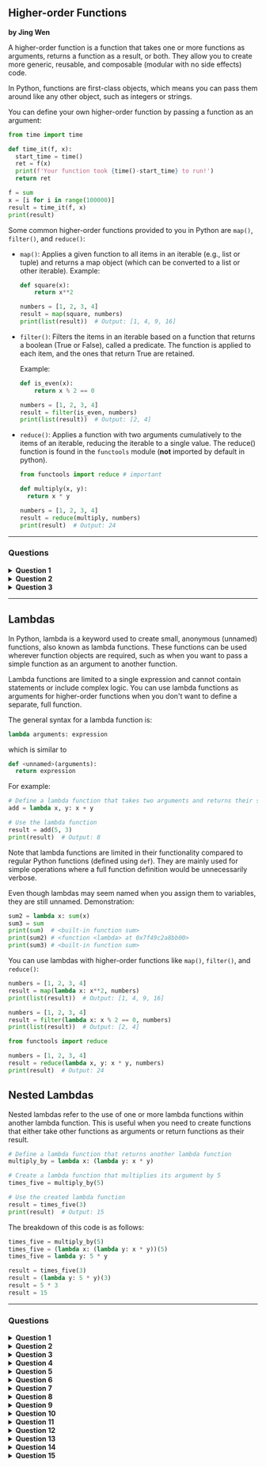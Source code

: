 ## Higher-order Functions
**by Jing Wen**

A higher-order function is a function that takes one or more functions as arguments, returns a function as a result, or both. They allow you to create more generic, reusable, and composable (modular with no side effects) code. 

In Python, functions are first-class objects, which means you can pass them around like any other object, such as integers or strings.

You can define your own higher-order function by passing a function as an argument:
  ```python
from time import time

def time_it(f, x):
    start_time = time()
    ret = f(x)
    print(f'Your function took {time()-start_time} to run!')
    return ret

f = sum
x = [i for i in range(100000)]
result = time_it(f, x)
print(result)
```

Some common higher-order functions provided to you in Python are `map()`, `filter()`, and `reduce()`:

- `map()`: Applies a given function to all items in an iterable (e.g., list or tuple) and returns a map object (which can be converted to a list or other iterable).
  Example:
  
  ```python
  def square(x):
      return x**2

  numbers = [1, 2, 3, 4]
  result = map(square, numbers)
  print(list(result))  # Output: [1, 4, 9, 16]
  ```
  
- `filter()`: Filters the items in an iterable based on a function that returns a boolean (True or False), called a predicate. The function is applied to each item, and the ones that return True are retained.

  Example:
  ```python
  def is_even(x):
      return x % 2 == 0

  numbers = [1, 2, 3, 4]
  result = filter(is_even, numbers)
  print(list(result))  # Output: [2, 4]
  ```
  
- `reduce()`: Applies a function with two arguments cumulatively to the items of an iterable, reducing the iterable to a single value. The reduce() function is found in the `functools` module (**not** imported by default in python).
    ```python
  from functools import reduce # important

  def multiply(x, y):
      return x * y

  numbers = [1, 2, 3, 4]
  result = reduce(multiply, numbers)
  print(result)  # Output: 24
  ```
  
---

### Questions

<details>
  <summary> <b>Question 1</b> </summary>
  
  Fix my code!
  
  ```python
def sum_until(n):
    """Returns a function that sums the first n elements of a given list.

    Arguments:
        n (int): The number of elements to include in the sum.

    Returns:
        function: A function that takes a list as input and returns the sum
                  of the first n elements in the list.
    """
    def sum_all(m)
        return ...
    return ...
  ```
  
   <details>
    <summary>Question 1 Answer</summary>
     
   ```python
def sum_until(n):
    def sum_all(m)
        return sum(m[:n])
    return sum_all
  ```
     
  </details>

</details>

<details>
  <summary> <b>Question 2</b> </summary>
  
  ```python
def a(b, y):
    return y==0 or not b(a, y-1)
  
def x(y, a):
    return a==0 or not y(x, a-1)
  ```
which expressions are `True`:
- [ ] a(x, 2)
- [ ] x(a, 2)
- [ ] a(x, 3)
- [ ] x(a, 3)
  
   <details>
    <summary>Question 2 Answer</summary>
     
  - [x] a(x, 2)
  - [x] x(a, 2)
  - [ ] a(x, 3)
  - [ ] x(a, 3)
     
  </details>

</details>

<details>
  <summary> <b>Question 3</b> </summary>
  
  Given:
  ```python
  def f1(x):
    return [x]
  
  def f2(f, y):
    return f(3) * y
  
  def f3(x, y):
    z = f1(y) + f2(f1, x)
    if not f1(len(z)//10):
      z = f2(list, f1(z))
      return z
    return f2(str, sum(z))
  ```
  which expressions are `True`:
- [ ] f2(tuple, 4) == (3, 3, 3, 3, 3)
- [ ] f2(max, 1) == 3
- [ ] f3(2, 3) == '333333333'
- [ ] f3(2, 3) == [3, 3, 3, 3, 3, 3, 3, 3, 3]
- [ ] f1(f2(int, f1(f2(f1, 1)))) == [[[3], [3], [3]]]
  
  <details>
    <summary>Question 3 Answer</summary>
    
  - [ ] f2(tuple, 4) == (3, 3, 3, 3, 3) 
    ```diff
    - error because tuple(3)
    ```
  - [ ] f2(max, 1) == 3
    ```diff
    - error because max(3)
    ```
  - [x] f3(2, 3) == '333333333'
    ```diff
    ! Note that len(f1(z//10)) always = 1 as f1 returns list of length 1, so if branch is never taken
    + f3(2, 3)
    + = f2(str, sum(z))
    + = f2(str, sum(f1(y) + f2(f1, x)))
    + = f2(str, sum(f1(3) + f2(f1, 2)))
    + = f2(str, sum([3] + f2(f1, 2)))
    + = f2(str, sum([3] + f1(3) * 2))
    + = f2(str, sum([3] + [3] * 2))
    + = f2(str, sum([3, 3, 3]))
    + = f2(str, 9)
    + = str(3) * 9
    + = 333333333
    ```
  - [ ] f3(2, 3) == [3, 3, 3, 3, 3, 3, 3, 3, 3]
    ```diff
    - the return statement is the str one
    ```
  - [x] f1(f2(int, f1(f2(f1, 1)))) == [[[3], [3], [3]]]
    
  </details>
  
</details>

---

## Lambdas
In Python, lambda is a keyword used to create small, anonymous (unnamed) functions, also known as lambda functions. These functions can be used wherever function objects are required, such as when you want to pass a simple function as an argument to another function. 

Lambda functions are limited to a single expression and cannot contain statements or include complex logic. You can use lambda functions as arguments for higher-order functions when you don't want to define a separate, full function.

The general syntax for a lambda function is:

```python
lambda arguments: expression
```

which is similar to

```python
def <unnamed>(arguments):
  return expression
```

For example:
```python
# Define a lambda function that takes two arguments and returns their sum
add = lambda x, y: x + y

# Use the lambda function
result = add(5, 3)
print(result)  # Output: 8
```

Note that lambda functions are limited in their functionality compared to regular Python functions (defined using `def`). They are mainly used for simple operations where a full function definition would be unnecessarily verbose.

Even though lambdas may seem named when you assign them to variables, they are still unnamed.
Demonstration:
```python
sum2 = lambda x: sum(x)
sum3 = sum
print(sum)  # <built-in function sum>
print(sum2) # <function <lambda> at 0x7f49c2a8bb00>
print(sum3) # <built-in function sum>
```

You can use lambdas with higher-order functions like `map()`, `filter()`, and `reduce()`:

```python
numbers = [1, 2, 3, 4]
result = map(lambda x: x**2, numbers)
print(list(result))  # Output: [1, 4, 9, 16]
```

```python
numbers = [1, 2, 3, 4]
result = filter(lambda x: x % 2 == 0, numbers)
print(list(result))  # Output: [2, 4]
```

```python
from functools import reduce

numbers = [1, 2, 3, 4]
result = reduce(lambda x, y: x * y, numbers)
print(result)  # Output: 24
```

## Nested Lambdas
Nested lambdas refer to the use of one or more lambda functions within another lambda function. This is useful when you need to create functions that either take other functions as arguments or return functions as their result.

```python
# Define a lambda function that returns another lambda function
multiply_by = lambda x: (lambda y: x * y)

# Create a lambda function that multiplies its argument by 5
times_five = multiply_by(5)

# Use the created lambda function
result = times_five(3)
print(result)  # Output: 15
```

The breakdown of this code is as follows:

```python
times_five = multiply_by(5)
times_five = (lambda x: (lambda y: x * y))(5)
times_five = lambda y: 5 * y

result = times_five(3)
result = (lambda y: 5 * y)(3)
result = 5 * 3
result = 15
```
  
---

### Questions

 <details>
  <summary> <b>Question 1</b> </summary>
  
  Evaluate:
  ```python
(lambda a, b, c: (a * b) + c)(3, 4, 5)
  ```
  
   <details>
    <summary>Question 1 Answer</summary>
  The given expression can be evaluated step-by-step:

  1. The outer lambda function has three arguments `a`, `b`, and `c`. It calculates the product of `a` and `b`, then adds `c` to the result.
  2. `a` is `3`.
  3. `b` is `4`.
  4. `c` is `5`.
  5. The lambda function calculates the product of `a` and `b`, which is `3 * 4`.
  6. The result is `12`.
  7. The lambda function adds `c` to the result, which is `12 + 5`.
  8. The final result is `17`.

  So, the evaluated expression is `17`.
     
  </details>
</details>



 <details>
  <summary> <b>Question 2</b> </summary>
  
  Evaluate:
  ```python
(lambda x, y, z: x(y) + z)(lambda x: x ** 2, 3, 4)
  ```
  
   <details>
    <summary>Question 2 Answer</summary>
  The given expression can be evaluated step-by-step:

  1. The outer lambda function has three arguments `x`, `y`, and `z`. It applies `x` to `y` and then adds `z` to the result.
  2. `x` is a lambda function: `(lambda a: a ** 2)`. This function takes a single argument `a` and returns its square.
  3. `y` is `3`.
  4. `z` is `4`.
  5. The lambda function applies `x` to `y`, which is `x(3)`.
  6. The result is `3 ** 2`, which is `9`.
  7. The lambda function adds `z` to the result, which is `9 + 4`.
  8. The final result is `13`.

  So, the evaluated expression is `13`.
     
  </details>
</details>




 <details>
  <summary> <b>Question 3</b> </summary>
  
  Evaluate:
  ```python
(lambda p, q, r: p(q) * r)(lambda r: r - 1, 6, 2)
  ```
  
   <details>
    <summary>Question 3 Answer</summary>
The given expression can be evaluated step-by-step:

1. The outer lambda function has three arguments `p`, `q`, and `r`. It applies `p` to `q` and then multiplies the result by `r`.
2. `p` is a lambda function: `(lambda b: b - 1)`. This function takes a single argument `b` and returns the value of `b` decremented by `1`.
3. `q` is `6`.
4. `r` is `2`.
5. The lambda function applies `p` to `q`, which is `p(6)`.
6. The result is `6 - 1`, which is `5`.
7. The lambda function multiplies the result by `r`, which is `5 * 2`.
8. The final result is `10`.

So, the evaluated expression is `10`.
     
  </details>
</details>




<details>
  <summary> <b>Question 4</b> </summary>
  
  Evaluate:
  ```python
  (lambda a, b, c: a(b) * a(c))((lambda a: a * 3), 2, 4)
  ```
  
   <details>
    <summary>Question 4 Answer</summary>
     
  1. The outer lambda function has three arguments `a`, `b`, and `c`. It applies `a` to `b` and `c` and then multiplies the results.
  2. `a` is another lambda function: `(lambda x: x * 3)`. This function takes a single argument `x` and returns its triple.
  3. `b` is `2` and `c` is `4`.
  4. Applying `a` to `b` and `c` gives us `a(2)` and `a(4)`, which are `2 * 3` and `4 * 3`, respectively.
  5. The result is `6 * 12`, which is `72`.

  So, the evaluated expression is `72`.
     
  </details>

</details>

 <details>
  <summary> <b>Question 5</b> </summary>
  
  Evaluate:
  ```python
(lambda a, b, c, d: (a(b), c(d)))(lambda a: a // 2, 8, lambda a: a % 3, 11)
  ```
  
   <details>
    <summary>Question 5 Answer</summary>
     
  1. The outer lambda function has four arguments `a`, `b`, `c`, and `d`. It applies `a` to `b` and `c` to `d`, and returns the results as a tuple.
  2. `a` is a lambda function: `(lambda x: x // 2)`. This function takes a single argument `x` and returns the integer division of `x` by 2.
  3. `b` is `8`.
  4. `c` is a lambda function: `(lambda y: y % 3)`. This function takes a single argument `y` and returns the remainder of `y` divided by 3.
  5. `d` is `11`.
  6. Applying `a` to `b` gives us `a(8)`, which is `8 // 2`.
  7. The result is `4`.
  8. Applying `c` to `d` gives us `c(11)`, which is `11 % 3`.
  9. The result is `2`.
  10. The tuple (4, 2) is returned.
     
  So, the evaluated expression is `(4, 2)`.
     
  </details>

</details>
  
 </details>



 <details>
  <summary> <b>Question 6</b> </summary>
  
  Evaluate:
  ```python
  (lambda f, g, h, x: f(g(x), h(x)))(lambda f, g: f * g, lambda h: h + 2, lambda f: f ** 2, 3)
  ```
  
   <details>
    <summary>Question 6 Answer</summary>

  1. The outer lambda function has four arguments `f`, `g`, `h`, and `x`. It applies `g` and `h` to `x` and then applies `f` to the results of those applications.
  2. `f` is a lambda function: `(lambda x, y: x * y)`. This function takes two arguments `x` and `y` and returns their product.
  3. `g` is a lambda function: `(lambda x: x + 2)`. This function takes a single argument `x` and returns `x` plus 2.
  4. `h` is a lambda function: `(lambda x: x ** 2)`. This function takes a single argument `x` and returns the square of `x`.
  5. `x` is `3`.
  6. Applying `g` and `h` to `x` gives us `g(3)` and `h(3)`, which are `3 + 2` and `3 ** 2`, respectively.
  7. The result is `5` and `9`.
  8. Applying `f` to the results of `g(3)` and `h(3)` gives us `f(5, 9)`, which is `5 * 9`.
  9. The result is `45`.

  So, the evaluated expression is `45`.
     
  </details>
</details>
  
  






 <details>
  <summary> <b>Question 7</b> </summary>
  
  Evaluate:
  ```python
  (lambda f, lst: list(map(f, lst)))(lambda f: f ** 2, [1, 2, 3, 4])
  ```
  
   <details>
    <summary>Question 7 Answer</summary>


  1. The outer lambda function has two arguments `f` and `lst`. It applies `f` to each element of `lst` using the `map` function and returns the result as a list.
  2. `f` is a lambda function: `(lambda x: x ** 2)`. This function takes a single argument `x` and returns the square of `x`.
  3. `lst` is `[1, 2, 3, 4]`.
  4. Applying `map` to `f` and `lst` gives us a new iterable with the squares of the elements in `lst`.
  5. The result is `[1, 4, 9, 16]`.

  So, the evaluated expression is `[1, 4, 9, 16]`.
     
  </details>
</details>



 <details>
  <summary> <b>Question 8</b> </summary>
  
  Evaluate:
  ```python
  (lambda f, lst: list(filter(f, lst)))(lambda x: x % 2 == 0, [1, 2, 3, 4, 5, 6])
  ```
  
   <details>
    <summary>Question 8 Answer</summary>
     
  The given expression can be evaluated step-by-step:

  1. The outer lambda function has two arguments `f` and `lst`. It filters `lst` using the `filter` function with `f` as the filtering function and returns the result as a list.
  2. `f` is a lambda function: `(lambda x: x % 2 == 0)`. This function takes a single argument `x` and returns `True` if `x` is even and `False` otherwise.
  3. `lst` is `[1, 2, 3, 4, 5, 6]`.
  4. Applying `filter` to `f` and `lst` gives us a new iterable with only the even elements of `lst`.
  5. The result is `[2, 4, 6]`.

  So, the evaluated expression is `[2, 4, 6]`.
     
  </details>
</details>




 <details>
  <summary> <b>Question 9</b> </summary>
  
  Evaluate:
  ```python
  (lambda f, lst: f(lambda x, y: x * y, lst))(lambda func, items: reduce(func, items), [1, 2, 3, 4])
  ```
  
   <details>
    <summary>Question 9 Answer</summary>

  The given expression can be evaluated step-by-step:

  1. The outer lambda function has two arguments `f` and `lst`. It applies `f` to a lambda function and `lst`.
  2. `f` is a lambda function: `(lambda func, items: reduce(func, items))`. This function takes two arguments `func` and `items` and reduces `items` using the `reduce` function with `func` as the reducing function.
  3. The lambda function `(lambda x, y: x * y)` is a function that takes two arguments `x` and `y` and returns their product.
  4. `lst` is `[1, 2, 3, 4]`.
  5. Applying `f` to the lambda function and `lst` gives us the result of reducing `lst` by multiplying its elements: `reduce(lambda x, y: x * y, [1, 2, 3, 4])`.
  6. The result is `1 * 2 * 3 * 4`, which is `24`.

  So, the evaluated expression is `24`.
     
  </details>
</details>


 <details>
  <summary> <b>Question 10</b> </summary>
  
  Evaluate:
  ```python
 list(filter (lambda x : 10 % x, filter (lambda x: x % 2,[1,2,3,5,7,64])))
  ```
  
   <details>
    <summary>Question 10 Answer</summary>

  1. You have a list of numbers: [1, 2, 3, 5, 7, 64].
  2. The first filter function has a lambda function (lambda x: x % 2) which filters out only odd numbers from the list, as x % 2 will be non-zero (truthy) for odd numbers.
  3. After applying the first filter, you get the list [1, 3, 5, 7].
  4. The second filter function has a lambda function (lambda x: 10 % x), which checks if 10 is divisible by x. If 10 is not divisible by x, the result will be non-zero (truthy), and the element will be included in the filtered list.
  5. After applying the second filter to the list [1, 3, 5, 7], you get the list [3, 7], as 10 is not divisible by 3 or 7.

  So, the evaluated expression is [3, 7].
     
  </details>
</details>


 <details>
  <summary> <b>Question 11</b> </summary>
  
  Evaluate:
  ```python
(lambda x, y: x(2, 3) + y(4))(lambda x, y: x * y, lambda y: y ** 2)
  ```
  
   <details>
    <summary>Question 11 Answer</summary>

  1. The outer lambda function has two arguments `f` and `g`. It applies `f` to `2` and `3`, and `g` to `4`, then adds the results.
  2. `f` is a lambda function: `(lambda x, y: x * y)`. This function takes two arguments `x` and `y` and returns their product.
  3. `g` is a lambda function: `(lambda z: z ** 2)`. This function takes a single argument `z` and returns its square.
  4. Applying `f` to `2` and `3` gives us `f(2, 3)`, which is `2 * 3`.
  5. The result is `6`.
  6. Applying `g` to `4` gives us `g(4)`, which is `4 ** 2`.
  7. The result is `16`.
  8. The sum of the results is `6 + 16`, which is `22`.

  So, the evaluated expression is `22`.
     
  </details>
</details>






 <details>
  <summary> <b>Question 12</b> </summary>
  
  Evaluate:
  ```python
  (lambda f, lst: f(lambda x: reduce(lambda x, y: x * y, x), lst))(
    lambda func, items: list(map(func, items)),
    [[1, 2], [3, 4], [5, 6]]
  )
  ```
  
   <details>
    <summary>Question 12 Answer</summary>

  1. The outer lambda function has two arguments `f` and `lst`. It applies `f` to a lambda function and `lst`.
  2. `f` is a lambda function: `(lambda func, items: list(map(func, items)))`. This function takes two arguments `func` and `items` and applies `func` to each element of `items` using the `map` function, returning the result as a list.
  3. The lambda function inside `f` is `(lambda x: reduce(lambda a, b: a * b, x))`. This function takes a single argument `x` and reduces it using the `reduce` function with a lambda function that multiplies its arguments.
  4. `lst` is `[[1, 2], [3, 4], [5, 6]]`.
  5. Applying `f` to the lambda function and `lst` gives us a list where the lambda function is applied to each element of `lst`: `list(map(lambda x: reduce(lambda a, b: a * b, x), lst))`.
  6. The lambda function applies the `reduce` function to each element of `lst`. This results in a list of products: `[1 * 2, 3 * 4, 5 * 6]`.
  7. The final result is `[2, 12, 30]`.

  So, the evaluated expression is `[2, 12, 30]`.
     
  </details>
</details>






 <details>
  <summary> <b>Question 13</b> </summary>
  
  Evaluate:
  ```python
tuple(map(lambda x:x[0]+x[1],((1,2),(3,4))))
  ```
  
   <details>
    <summary>Question 13 Answer</summary>

    1. The outer function is tuple. It takes an iterable as an argument and returns a tuple containing the elements of the iterable.
    2. The map function is applied to a lambda function and a tuple of tuples. The lambda function takes a single tuple argument and returns the sum of the first and second elements of the tuple. The tuple of tuples is ((1, 2), (3, 4)).
    3. The lambda function is (lambda x: x[0] + x[1]). It takes one tuple argument x and returns the sum of the first element x[0] and the second element x[1].
    4. Applying the map function to the lambda function and the tuple of tuples results in an iterable with the sum of the elements in each tuple: [1 + 2, 3 + 4].
    5. The iterable created by the map function is [3, 7].
    6. The tuple function takes the iterable [3, 7] and returns a tuple containing the elements of the iterable.

    So, the evaluated expression is (3, 7)
     
  </details>
</details>





 <details>
  <summary> <b>Question 14</b> </summary>
  
  Evaluate:
  ```python
(lambda x,y,z:x(y)+x(z))((lambda x:x*2),4,5)
  ```
  
   <details>
    <summary>Question 14 Answer</summary>
     
      1. The outer lambda function has three arguments x, y, and z. It applies x to y and x to z and returns the sum of the results.
      2. x is a lambda function: (lambda x: x * 2). This function takes one argument x and returns the product of x and 2.
      3. y is 4.
      4. z is 5.
      5. Applying x to y and z gives us: x(4) + x(5).
      6. The lambda function (lambda x: x * 2) is applied to the arguments 4 and 5, resulting in 4 * 2 and 5 * 2, which are 8 and 10 respectively.
      7. The final result is the sum of the two results: 8 + 10.
     
      So, the evaluated expression is 18.
   ...
     
  </details>
</details>






 <details>
  <summary> <b>Question 15</b> </summary>
  
  Evaluate:
  ```python
(lambda x: (lambda x : x)(lambda x: x+x)(x))(2)
  ```
  
<details>
  <summary>Question 12 Answer</summary>
  
    1. The outer lambda function has one argument x. It applies an inner lambda function to another lambda function and the argument x.
    2. The inner lambda function is (lambda x : x). This function takes one argument x and returns it as-is.
    3. The lambda function inside the inner lambda function is (lambda x: x + x). This function takes a single argument x and returns the sum of x and x.
    4. x is 2.
    5. Applying the inner lambda function to the (lambda x: x + x) function and x=2 gives us: (lambda x: x)(4).
    6. The inner lambda function, (lambda x: x), now takes the argument 4 and simply returns it.
    7. The final result is 4.
  
    So, the evaluated expression is 4.

</details>






 <details>
  <summary> <b>Question 16</b> </summary>
  
  Evaluate:
  ```python
def combinator(y):
  return (lambda x: lambda y: x(y))(lambda x:y)
combinator(lambda x:x*10)(11)(12)
  ```
  
   <details>
    <summary>Question 16 Answer</summary>
     
  The given code defines a function called combinator that takes a single argument y. The function returns a lambda function that takes another argument x, which itself returns a lambda function that takes a single argument y.

  The innermost lambda function simply returns the value of y. The second lambda function takes y as an argument and returns the result of applying the first lambda function to y. The first lambda function takes x as an argument and returns the result of applying x to y.

  When we call combinator(lambda x:x*10)(11), it returns a lambda function that takes a single argument y. We then call this function with 12 as the argument, which applies the first lambda function (lambda x:x*10) to 12. This returns 120, which is the result of 12 * 10.

  So, the final output of the code is 120.
     
  </details>
</details>
